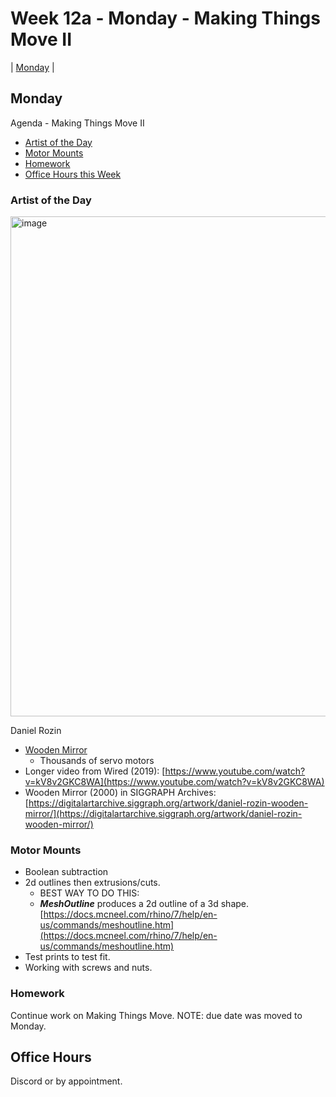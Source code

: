 # Week 12a - Monday - Making Things Move II

| [Monday](#monday) |

## Monday
Agenda - Making Things Move II
- [Artist of the Day](#artist-of-the-day)
- [Motor Mounts](#motor-mounts)
- [Homework](#homework)
- [Office Hours this Week](#office-hours)

### Artist of the Day
<img width="800" alt="image" src="https://user-images.githubusercontent.com/1598545/199234670-4492adcd-ad5b-4dc7-959e-af737f84db18.png">

Daniel Rozin

- [Wooden Mirror](http://www.smoothware.com/danny/woodenmirror.html)
  - Thousands of servo motors
- Longer video from Wired (2019): [https://www.youtube.com/watch?v=kV8v2GKC8WA](https://www.youtube.com/watch?v=kV8v2GKC8WA)
- Wooden Mirror (2000) in SIGGRAPH Archives: [https://digitalartarchive.siggraph.org/artwork/daniel-rozin-wooden-mirror/](https://digitalartarchive.siggraph.org/artwork/daniel-rozin-wooden-mirror/)

### Motor Mounts
- Boolean subtraction
- 2d outlines then extrusions/cuts.
  - BEST WAY TO DO THIS: 
  - **_MeshOutline_** produces a 2d outline of a 3d shape. [https://docs.mcneel.com/rhino/7/help/en-us/commands/meshoutline.htm](https://docs.mcneel.com/rhino/7/help/en-us/commands/meshoutline.htm)
- Test prints to test fit. 
- Working with screws and nuts.

### Homework
Continue work on Making Things Move. NOTE: due date was moved to Monday.

## Office Hours

Discord or by appointment.
